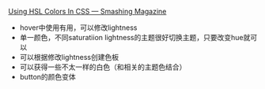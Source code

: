 
[Using HSL Colors In CSS — Smashing Magazine](https://www.smashingmagazine.com/2021/07/hsl-colors-css/)

- hover中使用有用，可以修改lightness
- 单一颜色，不同saturatiion lightness的主题很好切换主题，只要改变hue就可以
- 可以根据修改lightness创建色板
- 可以获得一些不太一样的白色（和相关的主题色结合）
- button的颜色变体
